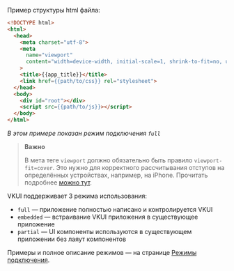 Пример структуры html файла:

```html
<!DOCTYPE html>
<html>
  <head>
    <meta charset="utf-8">
    <meta
      name="viewport"
      content="width=device-width, initial-scale=1, shrink-to-fit=no, user-scalable=no, viewport-fit=cover"
    >
    <title>{{app_title}}</title>
    <link href={{path/to/css}} rel="stylesheet">
  </head>
  <body>
    <div id="root"></div>
    <script src={{path/to/js}}></script>
  </body>
</html>
```

_В этом примере показан режим подключения `full`_

> **Важно**
>
> В мета теге `viewport` должно обязательно быть правило `viewport-fit=cover`. Это нужно для корректного рассчитывания отступов на определённых устройствах, например, на iPhone. Прочитать подробнее [можно тут](https://css-tricks.com/the-notch-and-css/).

VKUI поддерживает 3 режима использования:

- `full` — приложение полностью написано и контролируется VKUI
- `embedded` — встраивание VKUI приложения в существующее приложение
- `partial` — UI компоненты используются в существующем приложении без лаяут компонентов

Примеры и полное описание режимов — на странице [Режимы подключения](#/Modes).
